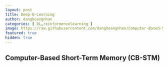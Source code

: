 ```yaml
---
layout: post
title: Deep-Q-Learning
author: danghoangnhan
categories: [ DL,reinformencelearning ]
image: https://raw.githubusercontent.com/danghoangnhan/Computer-Based-Short-Term-Memory/main/app/src/main/res/drawable/barin.jpg
featured: true
hidden: true
---
```


## Computer-Based Short-Term Memory (CB-STM)
